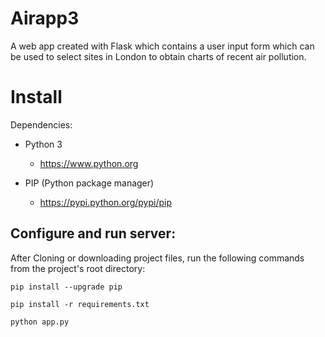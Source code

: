Airapp3
=========

A web app created with Flask which contains a user input form which can be used to select sites in London to obtain charts of recent air pollution.


Install
=========

Dependencies:

 - Python 3

   - https://www.python.org

 - PIP (Python package manager)

   - https://pypi.python.org/pypi/pip


Configure and run server:
------------------------

After Cloning or downloading project files, run the following commands from the project's root directory:

    pip install --upgrade pip

    pip install -r requirements.txt

    python app.py

